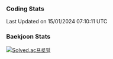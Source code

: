 ### Coding Stats

<!--START_SECTION:waka-->

 Last Updated on 15/01/2024 07:10:11 UTC
<!--END_SECTION:waka-->

### Baekjoon Stats

[![Solved.ac프로필](http://mazassumnida.wtf/api/v2/generate_badge?boj=revi1337)](https://solved.ac/revi1337)
